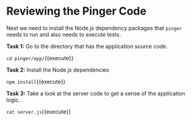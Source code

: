 # Reviewing the Pinger Code

Next we need to install the Node.js dependency packages that `pinger` needs to run and also needs to execute tests.

**Task 1:** Go to the directory that has the application source code.

`cd pinger/app/`{{execute}}

**Task 2:** Install the Node.js dependencies

`npm install`{{execute}}

**Task 3:** Take a look at the server code to get a sense of the application logic.

`cat server.js`{{execute}}






